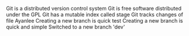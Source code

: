 Git is a distributed version control system
Git is free software distributed under the GPL
Git has a mutable index called stage
Git tracks changes of file
Ayanlee
Creating a new branch is quick
test
Creating a new branch is quick and simple
Switched to a new branch 'dev'
